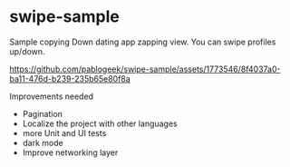 # swipe-sample

Sample copying Down dating app zapping view. You can swipe profiles up/down.

https://github.com/pablogeek/swipe-sample/assets/1773546/8f4037a0-ba11-476d-b239-235b65e80f8a

Improvements needed

- Pagination
- Localize the project with other languages
- more Unit and UI tests
- dark mode
- Improve networking layer
